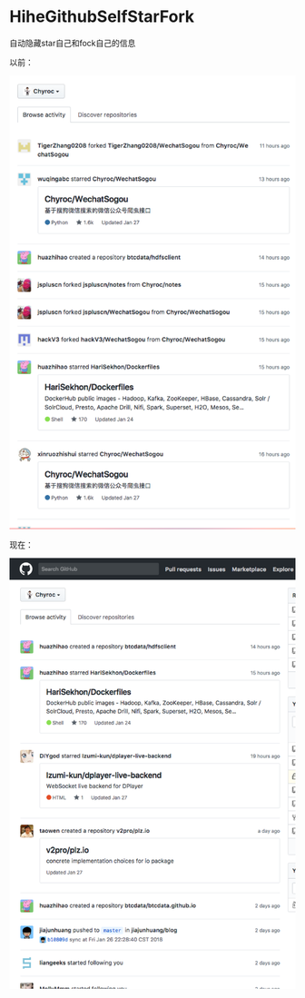 # HiheGithubSelfStarFork

自动隐藏star自己和fock自己的信息

以前：

![](./screenshot/before.png)

现在：

![](./screenshot/after.png)